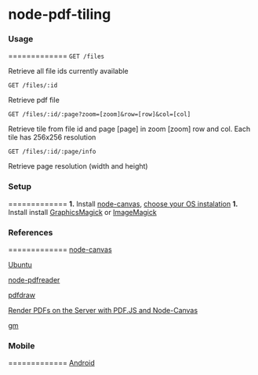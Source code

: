 # node-pdf-tiling

### Usage 
=============
```GET /files```

Retrieve all file ids currently available

```GET /files/:id```

Retrieve pdf file

```GET /files/:id/:page?zoom=[zoom]&row=[row]&col=[col]```

Retrieve tile from file id and page [page] in zoom [zoom] row and col. Each tile has 256x256 resolution

```GET /files/:id/:page/info```

Retrieve page resolution (width and height)

### Setup
=============
__1.__ Install [node-canvas](https://github.com/Automattic/node-canvas), [choose your OS instalation](https://github.com/Automattic/node-canvas/wiki/_pages)
__1.__ Install install [GraphicsMagick](http://www.graphicsmagick.org/) or [ImageMagick](http://www.imagemagick.org/)

### References
=============
[node-canvas](https://github.com/Automattic/node-canvas)

[Ubuntu](https://github.com/Automattic/node-canvas/wiki/Installation---Ubuntu-and-other-Debian-based-systems)

[node-pdfreader](https://github.com/jviereck/node-pdfreader)

[pdfdraw](https://github.com/flexpaper/pdfdraw)

[Render PDFs on the Server with PDF.JS and Node-Canvas](http://baudehlo.com/2013/02/21/render-pdfs-on-the-server-with-pdf-js-and-node-canvas/)

[gm](https://github.com/aheckmann/gm)

### Mobile
=============
[Android](https://github.com/bnsantos/android-tiling-example)
